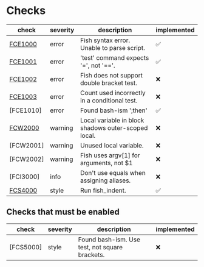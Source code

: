 # Checks

| check     | severity | description                                            | implemented        |
| --------- | -------- | ------------------------------------------------------ | ------------------ |
| [FCE1000] | error    |  Fish syntax error. Unable to parse script.            | :white_check_mark: |
| [FCE1001] | error    | 'test' command expects '=', not '=='.                  | :white_check_mark: |
| [FCE1002] | error    | Fish does not support double bracket test.             | :x:                |
| [FCE1003] | error    | Count used incorrectly in a conditional test.          | :x:                |
| [FCE1010] | error    | Found bash-ism ';then'                                 | :white_check_mark: |
| [FCW2000] | warning  | Local variable in block shadows outer-scoped local.    | :x:                |
| [FCW2001] | warning  | Unused local variable.                                 | :x:                |
| [FCW2002] | warning  | Fish uses argv[1] for arguments, not \$1               | :x:                |
| [FCI3000] | info     | Don't use equals when assigning aliases.               | :x:                |
| [FCS4000] | style    | Run fish_indent.                                       | :white_check_mark: |


## Checks that must be enabled

| check     | severity | description                                            | implemented        |
| --------- | -------- | ------------------------------------------------------ | ------------------ |
| [FCS5000] | style    | Found bash-ism. Use test, not square brackets.         | :x:                |


[FCE1000]: https://github.com/mattmc3/fishcheck/wiki/FCE1000
[FCE1001]: https://github.com/mattmc3/fishcheck/wiki/FCE1001
[FCE1002]: https://github.com/mattmc3/fishcheck/wiki/FCE1002
[FCE1003]: https://github.com/mattmc3/fishcheck/wiki/FCE1003
[FCW2000]: https://github.com/mattmc3/fishcheck/wiki/FCW2000
[FCS4000]: https://github.com/mattmc3/fishcheck/wiki/FCS4000
